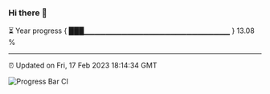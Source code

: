 ### Hi there 👋

⏳ Year progress { ███▁▁▁▁▁▁▁▁▁▁▁▁▁▁▁▁▁▁▁▁▁▁▁▁▁▁▁ } 13.08 %

---

⏰ Updated on Fri, 17 Feb 2023 18:14:34 GMT

![Progress Bar CI](https://github.com/liununu/liununu/workflows/Progress%20Bar%20CI/badge.svg)
